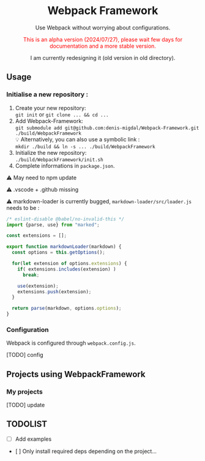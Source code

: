 <div align="center">
  <h1>Webpack Framework</h1>

  <p>Use Webpack without worrying about configurations.</p>
  
  <p style="color:red">This is an alpha version (2024/07/27), please wait few days for documentation and a more stable version.</p>
  
  <p>I am currently redesigning it (old version in old directory).</p>
</div>

## Usage

### Initialise a new repository :

1. Create your new repository:<br/>
   `git init` or `git clone ... && cd ...`
2. Add Webpack-Framework:<br/>
   `git submodule add git@github.com:denis-migdal/Webpack-Framework.git ./build/WebpackFramework`<br/>
   💡 Alternatively, you can also use a symbolic link :<br/>
   `mkdir ./build && ln -s ... ./build/WebpackFramework`
3. Initialize the new repository:<br/>
   `./build/WebpackFramework/init.sh`
4. Complete informations in `package.json`.<br/>

⚠ May need to npm update

⚠ .vscode + .github missing

⚠ markdown-loader is currently bugged, `markdown-loader/src/loader.js` needs to be :

```javascript
/* eslint-disable @babel/no-invalid-this */
import {parse, use} from "marked";

const extensions = [];

export function markdownLoader(markdown) {
  const options = this.getOptions();

  for(let extension of options.extensions) {
    if( extensions.includes(extension) )
      break;

    use(extension);
    extensions.push(extension);
  }

  return parse(markdown, options.options);
}
```

### Configuration

Webpack is configured through `webpack.config.js`.

[TODO] config

## Projects using WebpackFramework

### My projects

[TODO] update

## TODOLIST

- [ ] Add examples
- [ ] Only install required deps depending on the project...